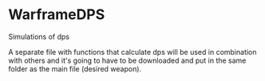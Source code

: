 # WarframeDPS
Simulations of dps

A separate file with functions that calculate dps will be used in combination with others and it's going to have to be downloaded and put in the same folder as the main file (desired weapon).
